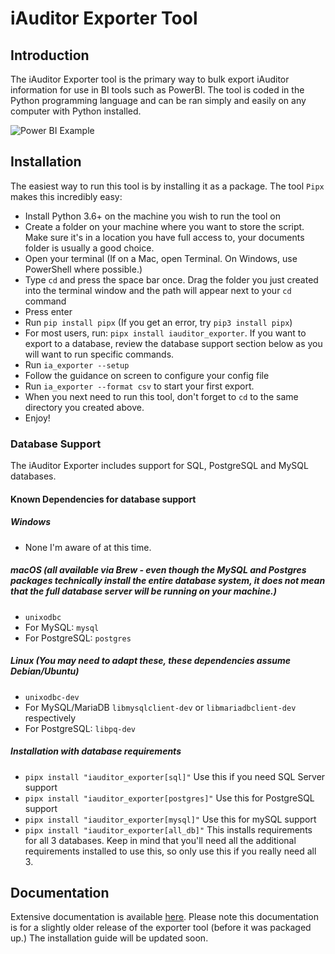 # iAuditor Exporter Tool

## Introduction
The iAuditor Exporter tool is the primary way to bulk export iAuditor information for use in BI tools such as PowerBI. The tool is coded in the Python programming language and can be ran simply and easily on any computer with Python installed.

![Power BI Example](https://safetyculture.github.io/iauditor-exporter/images/powerbi.png)

## Installation
The easiest way to run this tool is by installing it as a package. The tool `Pipx` makes this incredibly easy:

* Install Python 3.6+ on the machine you wish to run the tool on
* Create a folder on your machine where you want to store the script. Make sure it's in a location you have full access to, your documents folder is usually a good choice. 
* Open your terminal (If on a Mac, open Terminal. On Windows, use PowerShell where possible.)
* Type `cd` and press the space bar once. Drag the folder you just created into the terminal window and the path will appear next to your `cd` command
* Press enter
* Run `pip install pipx` (If you get an error, try `pip3 install pipx`)
* For most users, run: `pipx install iauditor_exporter`. If you want to export to a database, review the database support section below as you will want to run specific commands. 
* Run `ia_exporter --setup`
* Follow the guidance on screen to configure your config file
* Run `ia_exporter --format csv` to start your first export. 
* When you next need to run this tool, don't forget to `cd` to the same directory you created above.
* Enjoy!

### Database Support
  The iAuditor Exporter includes support for SQL, PostgreSQL and MySQL databases. 
 
#### Known Dependencies for database support

##### Windows
* None I'm aware of at this time.

##### macOS (all available via Brew - even though the MySQL and Postgres packages technically install the entire database system, it does not mean that the full database server will be running on your machine.)
* `unixodbc`
* For MySQL: `mysql`
* For PostgreSQL: `postgres`

##### Linux (You may need to adapt these, these dependencies assume Debian/Ubuntu)
* `unixodbc-dev`
* For MySQL/MariaDB `libmysqlclient-dev` or `libmariadbclient-dev` respectively
* For PostgreSQL: `libpq-dev`

##### Installation with database requirements
* `pipx install "iauditor_exporter[sql]"` Use this if you need SQL Server support
* `pipx install "iauditor_exporter[postgres]"` Use this for PostgreSQL support
* `pipx install "iauditor_exporter[mysql]"` Use this for mySQL support
* `pipx install "iauditor_exporter[all_db]"` This installs requirements for all 3 databases. Keep in mind that you'll need all the additional requirements installed to use this, so only use this if you really need all 3. 


## Documentation
Extensive documentation is available [here](./docs). Please note this documentation is for a slightly older release of the exporter tool (before it was packaged up.) The installation guide will be updated soon. 
